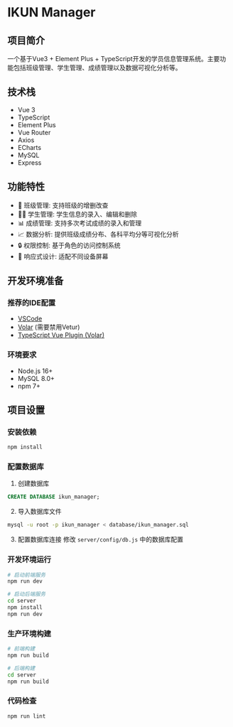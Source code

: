 # IKUN Manager

## 项目简介
一个基于Vue3 + Element Plus + TypeScript开发的学员信息管理系统。主要功能包括班级管理、学生管理、成绩管理以及数据可视化分析等。

## 技术栈
- Vue 3
- TypeScript
- Element Plus
- Vue Router
- Axios
- ECharts
- MySQL
- Express

## 功能特性
- 🎯 班级管理: 支持班级的增删改查
- 👨‍🎓 学生管理: 学生信息的录入、编辑和删除
- 📊 成绩管理: 支持多次考试成绩的录入和管理
- 📈 数据分析: 提供班级成绩分布、各科平均分等可视化分析
- 🔒 权限控制: 基于角色的访问控制系统
- 📱 响应式设计: 适配不同设备屏幕

## 开发环境准备

### 推荐的IDE配置

- [VSCode](https://code.visualstudio.com/) 
- [Volar](https://marketplace.visualstudio.com/items?itemName=Vue.volar) (需要禁用Vetur)
- [TypeScript Vue Plugin (Volar)](https://marketplace.visualstudio.com/items?itemName=Vue.vscode-typescript-vue-plugin)

### 环境要求
- Node.js 16+
- MySQL 8.0+
- npm 7+

## 项目设置

### 安装依赖
```sh
npm install
```

### 配置数据库
1. 创建数据库
```sql
CREATE DATABASE ikun_manager;
```

2. 导入数据库文件
```sh
mysql -u root -p ikun_manager < database/ikun_manager.sql
```

3. 配置数据库连接
修改 `server/config/db.js` 中的数据库配置

### 开发环境运行
```sh
# 启动前端服务
npm run dev

# 启动后端服务
cd server
npm install
npm run dev
```

### 生产环境构建
```sh
# 前端构建
npm run build

# 后端构建
cd server
npm run build
```

### 代码检查
```sh
npm run lint
```
